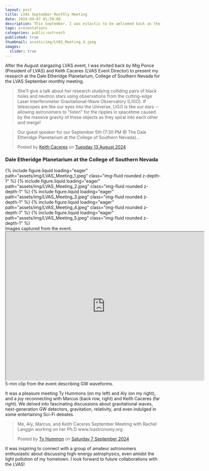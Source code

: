 ```yaml
---
layout: post
title: LVAS September Monthly Meeting
date: 2024-09-07 01:59:00
description: This September, I was estactic to be welcomed back as the guest speaker for the Las Vegas Astronomical Society’s monthly meeting. Check out the event here!
tags: presentations
categories: public-outreach
published: true
thumbnail: assets/img/LVAS_Meeting_4.jpeg
images:
  slider: true
---
```


After the August stargazing LVAS event, I was invited back by Mig Ponce (President of LVAS) and Keith Caceres (LVAS Event Director) to present my research at the Dale Etheridge Planetarium, College of Southern Nevada for the LVAS September monthly meeting.

> She’ll give a talk about her research studying colliding pairs of black holes and neutron stars using observations from the cutting-edge Laser Interferometer Gravitational-Wave Observatory (LIGO). If telescopes are like our eyes into the Universe, LIGO is like our ears -- allowing astronomers to "listen" for the ripples in spacetime caused by the massive gravity of these objects as they spiral into each other and merge! 

<div id="fb-root"></div>
<script async defer crossorigin="anonymous" src="https://connect.facebook.net/en_GB/sdk.js#xfbml=1&version=v21.0"></script>
<div class="fb-post" data-href="https://www.facebook.com/keithcaceres314/posts/pfbid02BuhiJ8eX9Ec3q93Tq5nfWU9kNYsZ1GA5MFyFddGwTZcQQCJvUZq7rx9e5DA6kZ3hl" data-width="500" data-show-text="true"><blockquote cite="https://www.facebook.com/keithcaceres314/posts/10235405823269287" class="fb-xfbml-parse-ignore"><p>Our guest speaker for our September 5th (7:30 PM &#064; The Dale Etheridge Planetarium at the College of Southern Nevada)...</p>Posted by <a href="#" role="button">Keith Caceres</a> on&nbsp;<a href="https://www.facebook.com/keithcaceres314/posts/10235405823269287">Tuesday 13 August 2024</a></blockquote></div>

### Dale Etheridge Planetarium at the College of Southern Nevada ### 

<swiper-container keyboard="true" navigation="true" pagination="true" pagination-clickable="true" pagination-dynamic-bullets="true" rewind="true">
  <swiper-slide>{% include figure.liquid loading="eager" path="assets/img/LVAS_Meeting_1.jpeg" class="img-fluid rounded z-depth-1" %}</swiper-slide>
  <swiper-slide>{% include figure.liquid loading="eager" path="assets/img/LVAS_Meeting_2.jpeg" class="img-fluid rounded z-depth-1" %}</swiper-slide>
  <swiper-slide>{% include figure.liquid loading="eager" path="assets/img/LVAS_Meeting_3.jpeg" class="img-fluid rounded z-depth-1" %}</swiper-slide>
  <swiper-slide>{% include figure.liquid loading="eager" path="assets/img/LVAS_Meeting_4.jpeg" class="img-fluid rounded z-depth-1" %}</swiper-slide>
  <swiper-slide>{% include figure.liquid loading="eager" path="assets/img/LVAS_Meeting_5.jpeg" class="img-fluid rounded z-depth-1" %}</swiper-slide>
</swiper-container>
<div class="caption">
    Images captured from the event.
</div>

  
<iframe src="https://drive.google.com/file/d/1BWhanJRXZOOJah_ergGiUlstaxTZQaay/preview" width="640" height="480" allow="autoplay"></iframe>
<div class="caption">
    5-min clip from the event describing GW waveforms.
</div>

  
It was a pleasure meeting Ty Hummons (on my left) and Aly (on my right), and a joy reconnecting with Marcus (back row, right) and Keith Caceres (far right). We delved into fascinating discussions about gravitational waves, next-generation GW detectors, gravitation, relativity, and even indulged in some entertaining Sci-Fi debates.

<div class="fb-post" data-href="https://www.facebook.com/summonhummon/posts/pfbid02BHE6SSZo4qsbrdoVjgsmqD47D2ubwwVnxPHY2Hevbfxvtgnwdf2mmR7MD2QEvpaMl" data-width="500" data-show-text="true"><blockquote cite="https://www.facebook.com/summonhummon/posts/10231999839246470" class="fb-xfbml-parse-ignore"><p>Me, Aly, Marcus, and Keith Caceres 
September Meeting with
Rachel Langgin working on her Ph.D
www.lvastronomy.org 
.</p>Posted by <a href="https://www.facebook.com/summonhummon">Ty Hummon</a> on&nbsp;<a href="https://www.facebook.com/summonhummon/posts/10231999839246470">Saturday 7 September 2024</a></blockquote></div>


It was inspiring to connect with a group of amateur astronomers enthusiastic about discussing high-energy astrophysics, even amidst the light pollution of my hometown. I look forward to future collaborations with the LVAS!
